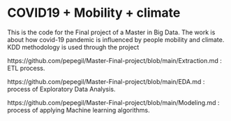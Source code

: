 # COVID19 + Mobility + climate


<p>This is the code for the Final project of a Master in Big Data. The work is about how covid-19 pandemic is influenced by people mobility and climate. KDD methodology is used through the project</p>

<p></p>

<p> https://github.com/pepegil/Master-Final-project/blob/main/Extraction.md : ETL process.</p>

<p> https://github.com/pepegil/Master-Final-project/blob/main/EDA.md : process of Exploratory Data Analysis.</p>

<p> https://github.com/pepegil/Master-Final-project/blob/main/Modeling.md : process of applying Machine learning algorithms.</p>
